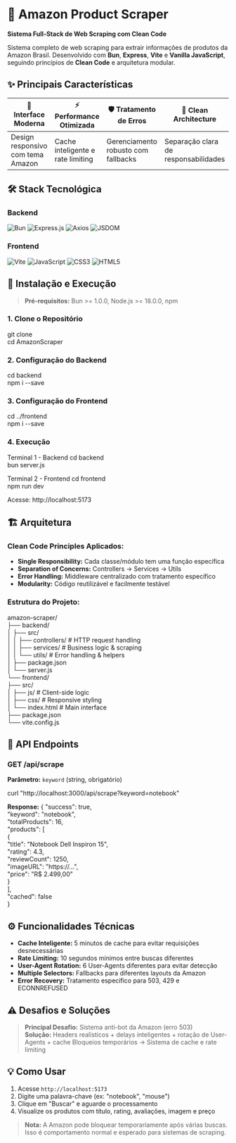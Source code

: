 # 🛒 Amazon Product Scraper

**Sistema Full-Stack de Web Scraping com Clean Code**

Sistema completo de web scraping para extrair informações de produtos da Amazon Brasil. Desenvolvido com **Bun**, **Express**, **Vite** e **Vanilla JavaScript**, seguindo princípios de **Clean Code** e arquitetura modular.

## ✨ Principais Características

| 🎨 Interface Moderna | ⚡ Performance Otimizada | 🛡️ Tratamento de Erros | 🧹 Clean Architecture |
|---|---|---|---|
| Design responsivo com tema Amazon | Cache inteligente e rate limiting | Gerenciamento robusto com fallbacks | Separação clara de responsabilidades |

## 🛠️ Stack Tecnológica

### Backend
![Bun](https://img.shields.io/badge/Bun-000000?style=flat&logo=bun&logoColor=white)
![Express.js](https://img.shields.io/badge/Express.js-404D59?style=flat&logo=express&logoColor=white)
![Axios](https://img.shields.io/badge/Axios-5A29E4?style=flat&logo=axios&logoColor=white)
![JSDOM](https://img.shields.io/badge/JSDOM-E34F26?style=flat&logoColor=white)

### Frontend
![Vite](https://img.shields.io/badge/Vite-646CFF?style=flat&logo=vite&logoColor=white)
![JavaScript](https://img.shields.io/badge/JavaScript-F7DF1E?style=flat&logo=javascript&logoColor=black)
![CSS3](https://img.shields.io/badge/CSS3-1572B6?style=flat&logo=css3&logoColor=white)
![HTML5](https://img.shields.io/badge/HTML5-E34F26?style=flat&logo=html5&logoColor=white)

## 🚀 Instalação e Execução

> **Pré-requisitos:** Bun >= 1.0.0, Node.js >= 18.0.0, npm

### 1. Clone o Repositório

git clone <repository-url> <br>
cd AmazonScraper

### 2. Configuração do Backend

cd backend<br>
npm i --save

### 3. Configuração do Frontend

cd ../frontend<br>
npm i --save

### 4. Execução

Terminal 1 - Backend
cd backend<br>
bun server.js

Terminal 2 - Frontend
cd frontend<br>
npm run dev

Acesse: http://localhost:5173

## 🏗️ Arquitetura

### Clean Code Principles Aplicados:

- **Single Responsibility:** Cada classe/módulo tem uma função específica
- **Separation of Concerns:** Controllers → Services → Utils
- **Error Handling:** Middleware centralizado com tratamento específico
- **Modularity:** Código reutilizável e facilmente testável

### Estrutura do Projeto:

amazon-scraper/<br>
├── backend/<br>
│ ├── src/<br>
│ │ ├── controllers/ # HTTP request handling<br>
│ │ ├── services/ # Business logic & scraping<br>
│ │ └── utils/ # Error handling & helpers<br>
│ ├── package.json<br>
│ └── server.js<br>
└── frontend/<br>
├── src/<br>
│ ├── js/ # Client-side logic<br>
│ ├── css/ # Responsive styling<br>
│ └── index.html # Main interface<br>
├── package.json<br>
└── vite.config.js<br>

## 🔗 API Endpoints

### GET /api/scrape

**Parâmetro:** `keyword` (string, obrigatório)

curl "http://localhost:3000/api/scrape?keyword=notebook"

**Response:**
{
"success": true,<br>
"keyword": "notebook",<br>
"totalProducts": 16,<br>
"products": [<br>
{<br>
"title": "Notebook Dell Inspiron 15",<br>
"rating": 4.3,<br>
"reviewCount": 1250,<br>
"imageURL": "https://...",<br>
"price": "R$ 2.499,00"<br>
}<br>
],<br>
"cached": false<br>
}

## ⚙️ Funcionalidades Técnicas

- **Cache Inteligente:** 5 minutos de cache para evitar requisições desnecessárias
- **Rate Limiting:** 10 segundos mínimos entre buscas diferentes
- **User-Agent Rotation:** 6 User-Agents diferentes para evitar detecção
- **Multiple Selectors:** Fallbacks para diferentes layouts da Amazon
- **Error Recovery:** Tratamento específico para 503, 429 e ECONNREFUSED

## ⚠️ Desafios e Soluções

> **Principal Desafio:** Sistema anti-bot da Amazon (erro 503)  
> **Solução:** Headers realísticos + delays inteligentes + rotação de User-Agents + cache
> Bloqueios temporários → Sistema de cache e rate limiting

## 💡 Como Usar

1. Acesse `http://localhost:5173`
2. Digite uma palavra-chave (ex: "notebook", "mouse")
3. Clique em "Buscar" e aguarde o processamento
4. Visualize os produtos com título, rating, avaliações, imagem e preço

> **Nota:** A Amazon pode bloquear temporariamente após várias buscas. Isso é comportamento normal e esperado para sistemas de scraping.
